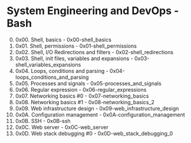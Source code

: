 # System Engineering and DevOps - Bash

0. 0x00. Shell, basics - 0x00-shell_basics
1. 0x01. Shell, permissions - 0x01-shell_permissions
2. 0x02. Shell, I/O Redirections and filters - 0x02-shell_redirections
3. 0x03. Shell, init files, variables and expansions - 0x03-shell_variables_expansions
4. 0x04. Loops, conditions and parsing - 0x04-loops_conditions_and_parsing
5. 0x05. Processes and signals - 0x05-processes_and_signals
6. 0x06. Regular expression - 0x06-regular_expressions
7. 0x07. Networking basics #0 - 0x07-networking_basics
8. 0x08. Networking basics #1 - 0x08-networking_basics_2
9. 0x09. Web infrastructure design - 0x09-web_infrastructure_design
10. 0x0A. Configuration management - 0x0A-configuration_management
11. 0x0B. SSH - 0x0B-ssh
12. 0x0C. Web server - 0x0C-web_server
13. 0x0D. Web stack debugging #0 - 0x0D-web_stack_debugging_0
